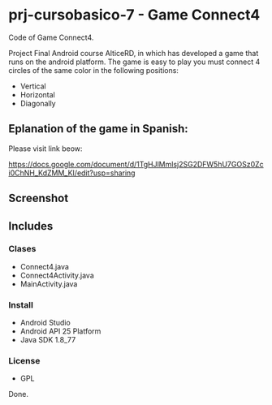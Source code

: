 # prj-cursobasico-7 - Game Connect4
Code of Game Connect4.

Project Final Android course AlticeRD, in which has developed a game that runs on the android platform. The game is easy to play you must connect 4 circles of the same color in the following positions:
- Vertical
- Horizontal
- Diagonally

## Eplanation of the game in Spanish:

Please visit link beow:

https://docs.google.com/document/d/1TgHJlMmlsj2SG2DFW5hU7GOSz0Zci0ChNH_KdZMM_KI/edit?usp=sharing

## Screenshot




## Includes

### Clases
- Connect4.java
- Connect4Activity.java
- MainActivity.java


### Install
- Android Studio
- Android API 25 Platform
- Java SDK 1.8_77

### License
- GPL

Done.

